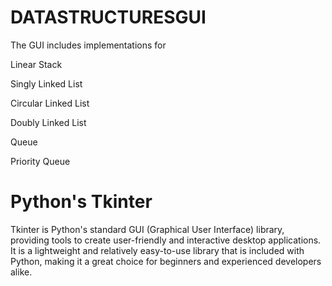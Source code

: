 # DATASTRUCTURESGUI
The GUI includes implementations for

Linear Stack

Singly Linked List

Circular Linked List

Doubly Linked List

Queue

Priority Queue



# Python's Tkinter

Tkinter is Python's standard GUI (Graphical User Interface) library, providing tools to create user-friendly and interactive desktop applications. It is a lightweight and relatively easy-to-use library that is included with Python, making it a great choice for beginners and experienced developers alike.
